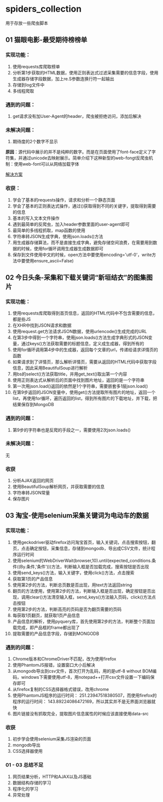 # spiders_collection
用于存放一些爬虫脚本

## 01 猫眼电影-最受期待榜榜单
### 实现功能：

1. 使用requests库爬取榜单
2. 分析第1步获取的HTML数据，使用正则表达式过滤采集需要的信息字段，使用生成器存储字段数据，加上re.S参数连换行符一起输出
3. 存储到log文件中
4. 多线程爬取

### 遇到的问题：

1. get请求没有加User-Agent的header，爬虫被拒绝访问，添加后解决

### 未解决问题：

1. 期待度的2个数字不显示

**原因**：源代码中展示的并不是纯粹的数字。而是在页面使用了font-face定义了字符集，并通过unicode去映射展示。简单介绍下这种新型的web-fongt反爬虫机制：使用web-font可以从网络加载字体

[解决方案](http://www.freebuf.com/news/140965.html/1)

### 收获：

1. 学会了基本的requests操作，请求和分析一个静态页面
2. 学会了基本的正则表达式操作，通过()获取得到不同的关键字，提取得到需要的信息
3. 基本的写入文本文件操作
4. 遇到最简单的反爬虫，加入header参数里面的user-agent即可
5. 最简单的多线程抓取，map函数的使用
6. 字符串转JSON生成字典，使用json.loads()方法
7. 用生成器存储算法，而不是直接生成字典，避免存储空间浪费，在需要用到数据的时候，使用for循环调用生成器生成数据即可
8. 保存到文件使用中文的时候，open方法中要使用encoding='utf-0'，write方法中要使用ensure_ascii=False)


## 02 今日头条-采集和下载关键词“新垣结衣”的图集图片
### 实现功能：

1. 使用requests库爬取得到首页信息，返回的HTML代码中不包含需要的信息，都是些JS
2. 在XHR中找到JSON请求和数据
3. 使用request.get方法请求JSON数据，使用urlencode()生成完成的URL
4. 在第3步中得到一个字符串，使用json.loads()方法生成字典形式的JSON变量，通过keys()方法获取需要的标题信息，定义成生成器，得到所有的
5. 使用for循环调用第4步中的生成器，返回每个文章的url，传递给请求详情页的函数
6. 如果请求到了详情页，那么解析详情页，需要从返回的HTML代码中获取字段信息，因此采用BeautifulSoup进行解析
7. 用bs的select()方法获取title，并用get_text()取出第一个内容
8. 使用正则表达式从解析后的页面中找到图片地址，返回的是一个字符串
9. 第一次用json.load()返回的依然是1个字符串，需要嵌套多1层json.load()
10. 在第9步返回的JSON变量中，使用get()方法提取所有图片的地址，返回一个list，再使用for循环，遍历返回的list，得到所有图片的下载地址，并下载，把结果保存到MongoDB

### 遇到的问题：

1. 第9步的字符串也是反爬的手段之一，需要使用2次json.loads()

### 未解决问题：

无

### 收获
1. 分析AJAX返回的网页
2. 使用BeautifulSoup解析网页，并获取需要的信息
3. 字符串转JSON常量
4. 保存图片


## 03 淘宝-使用selenium采集关键词为电动车的数据
### 实现功能：
1. 使用geckodriver驱动firefox访问淘宝首页，输入关键词，点击搜索按钮，翻页，点击确定按钮，采集信息，存储到mongodb，导出成CSV文件，统计程序运行时间
2. 使用selenium的WebDriverWait(browser,10).until(expected_conditions.条件((By.条件,'条件')))方法，判断输入框是否加载完成，搜索按钮是否出现
3. 使用send_keys()方法，输入关键字，使用click()方法，点击搜索
4. 获取第1页的产品信息
5. 使用第2步的方法，判断总页数是否出现，用text方法返回string
6. 翻页的方法使用，使用第2步的方法，判断输入框是否出现，确定按钮是否出现，调用clear()方法清空输入框，send_keys()方法输入页码，click()方法点击按钮
7. 使用第2步的方法，判断高亮的页码是否为翻页需要的页码
8. 每获取1页翻页，就获取1页产品信息
9. 产品信息的解析，使用pyquery库，首先使用第2步的方法，判断整个页面加载完成，即产品框的frame都出现了
10. 提取需要的产品信息字段，存储到MONGODB

### 遇到的问题：

1. Chrome版本和ChromeDriver不匹配，改为使用firefox
2. 使用PhantomJS报错，设置窗口大小后解决
3. 从mongodb导出到csv文件，首次打开为乱码，用的是utf-8 without BOM编码，windows下需要使用utf-8，用notepad++打开csv文件设置一下编码保存即可
4. 从firefox复制的CSS选择器格式错误，改用chrome
5. 使用PhantomJS程序的运行时间：  251.23947518380507，而使用firefox的程序的运行时间：  143.89224086472169，所以其实并不是无界面浏览器就快
6. 图片链接没有抓取完全，提取图片信息属性的时候应该直接使用data-src

### 收获
1. 初步学会使用selenium采集JS渲染的页面
2. mongodb导出
3. CSS选择器使用

### 01 - 03 总结不足
1. 网页结果分析，HTTP和AJAX以及JS基础
2. 数据结构存储的学习
3. 程序化的学习
4. 异常处理



